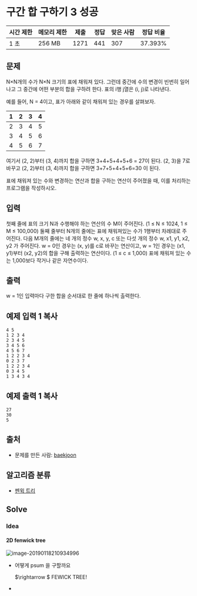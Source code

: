 # 구간 합 구하기 3 성공

| 시간 제한 | 메모리 제한 | 제출 | 정답 | 맞은 사람 | 정답 비율 |
| --------- | ----------- | ---- | ---- | --------- | --------- |
| 1 초      | 256 MB      | 1271 | 441  | 307       | 37.393%   |

## 문제

N×N개의 수가 N×N 크기의 표에 채워져 있다. 그런데 중간에 수의 변경이 빈번히 일어나고 그 중간에 어떤 부분의 합을 구하려 한다. 표의 i행 j열은 (i, j)로 나타낸다.

예를 들어, N = 4이고, 표가 아래와 같이 채워져 있는 경우를 살펴보자.

| 1    | 2    | 3    | 4    |
| ---- | ---- | ---- | ---- |
| 2    | 3    | 4    | 5    |
| 3    | 4    | 5    | 6    |
| 4    | 5    | 6    | 7    |

여기서 (2, 2)부터 (3, 4)까지 합을 구하면 3+4+5+4+5+6 = 27이 된다. (2, 3)을 7로 바꾸고 (2, 2)부터 (3, 4)까지 합을 구하면 3+7+5+4+5+6=30 이 된다.

표에 채워져 있는 수와 변경하는 연산과 합을 구하는 연산이 주어졌을 때, 이를 처리하는 프로그램을 작성하시오.

## 입력

첫째 줄에 표의 크기 N과 수행해야 하는 연산의 수 M이 주어진다. (1 ≤ N ≤ 1024, 1 ≤ M ≤ 100,000) 둘째 줄부터 N개의 줄에는 표에 채워져있는 수가 1행부터 차례대로 주어진다. 다음 M개의 줄에는 네 개의 정수 w, x, y, c 또는 다섯 개의 정수 w, x1, y1, x2, y2 가 주어진다. w = 0인 경우는 (x, y)를 c로 바꾸는 연산이고, w = 1인 경우는 (x1, y1)부터 (x2, y2)의 합을 구해 출력하는 연산이다. (1 ≤ c ≤ 1,000) 표에 채워져 있는 수는 1,000보다 작거나 같은 자연수이다.

## 출력

w = 1인 입력마다 구한 합을 순서대로 한 줄에 하나씩 출력한다.

## 예제 입력 1 복사

```
4 5
1 2 3 4
2 3 4 5
3 4 5 6
4 5 6 7
1 2 2 3 4
0 2 3 7
1 2 2 3 4
0 3 4 5
1 3 4 3 4
```

## 예제 출력 1 복사

```
27
30
5
```



## 출처

- 문제를 만든 사람: [baekjoon](https://www.acmicpc.net/user/baekjoon)

## 알고리즘 분류

- [펜윅 트리](https://www.acmicpc.net/problem/tag/%ED%8E%9C%EC%9C%85%20%ED%8A%B8%EB%A6%AC)



## Solve

### Idea

#### 2D fenwick tree

![image-20190118210934996](https://ws3.sinaimg.cn/large/006tNc79gy1fzazw1lrzrj311k0min08.jpg)

- 어떻게 psum 을 구할까요 

  $\rightarrow $ FEWICK TREE! 

- 